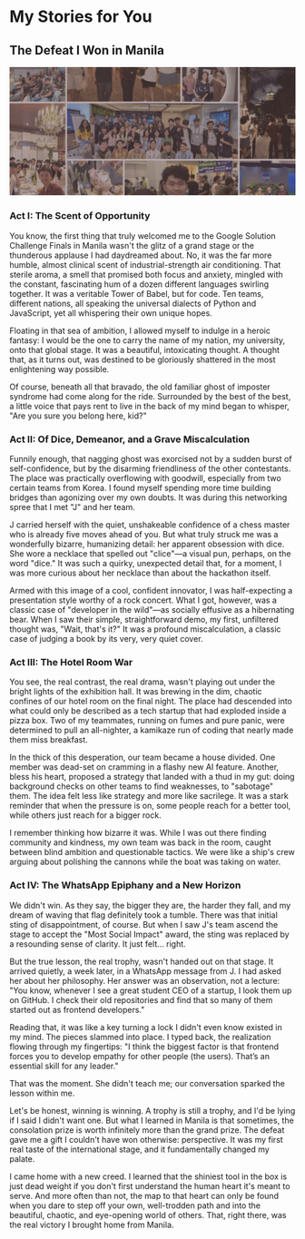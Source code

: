 # My Stories for You

## The Defeat I Won in Manila

![the defeat I won](https://raw.githubusercontent.com/RunningPie/II2100_All-About-Me/refs/heads/main/all-about-me/docs/img/IMG_20251023_110800.png)

### Act I: The Scent of Opportunity
You know, the first thing that truly welcomed me to the Google Solution Challenge Finals in Manila wasn't the glitz of a grand stage or the thunderous applause I had daydreamed about. No, it was the far more humble, almost clinical scent of industrial-strength air conditioning. That sterile aroma, a smell that promised both focus and anxiety, mingled with the constant, fascinating hum of a dozen different languages swirling together. It was a veritable Tower of Babel, but for code. Ten teams, different nations, all speaking the universal dialects of Python and JavaScript, yet all whispering their own unique hopes.

Floating in that sea of ambition, I allowed myself to indulge in a heroic fantasy: I would be the one to carry the name of my nation, my university, onto that global stage. It was a beautiful, intoxicating thought. A thought that, as it turns out, was destined to be gloriously shattered in the most enlightening way possible.

Of course, beneath all that bravado, the old familiar ghost of imposter syndrome had come along for the ride. Surrounded by the best of the best, a little voice that pays rent to live in the back of my mind began to whisper, "Are you sure you belong here, kid?"

### Act II: Of Dice, Demeanor, and a Grave Miscalculation
Funnily enough, that nagging ghost was exorcised not by a sudden burst of self-confidence, but by the disarming friendliness of the other contestants. The place was practically overflowing with goodwill, especially from two certain teams from Korea. I found myself spending more time building bridges than agonizing over my own doubts. It was during this networking spree that I met "J" and her team.

J carried herself with the quiet, unshakeable confidence of a chess master who is already five moves ahead of you. But what truly struck me was a wonderfully bizarre, humanizing detail: her apparent obsession with dice. She wore a necklace that spelled out "clice"—a visual pun, perhaps, on the word "dice." It was such a quirky, unexpected detail that, for a moment, I was more curious about her necklace than about the hackathon itself.

Armed with this image of a cool, confident innovator, I was half-expecting a presentation style worthy of a rock concert. What I got, however, was a classic case of "developer in the wild"—as socially effusive as a hibernating bear. When I saw their simple, straightforward demo, my first, unfiltered thought was, "Wait, that's it?" It was a profound miscalculation, a classic case of judging a book by its very, very quiet cover.

### Act III: The Hotel Room War
You see, the real contrast, the real drama, wasn't playing out under the bright lights of the exhibition hall. It was brewing in the dim, chaotic confines of our hotel room on the final night. The place had descended into what could only be described as a tech startup that had exploded inside a pizza box. Two of my teammates, running on fumes and pure panic, were determined to pull an all-nighter, a kamikaze run of coding that nearly made them miss breakfast.

In the thick of this desperation, our team became a house divided. One member was dead-set on cramming in a flashy new AI feature. Another, bless his heart, proposed a strategy that landed with a thud in my gut: doing background checks on other teams to find weaknesses, to "sabotage" them. The idea felt less like strategy and more like sacrilege. It was a stark reminder that when the pressure is on, some people reach for a better tool, while others just reach for a bigger rock.

I remember thinking how bizarre it was. While I was out there finding community and kindness, my own team was back in the room, caught between blind ambition and questionable tactics. We were like a ship's crew arguing about polishing the cannons while the boat was taking on water.

### Act IV: The WhatsApp Epiphany and a New Horizon
We didn't win. As they say, the bigger they are, the harder they fall, and my dream of waving that flag definitely took a tumble. There was that initial sting of disappointment, of course. But when I saw J's team ascend the stage to accept the "Most Social Impact" award, the sting was replaced by a resounding sense of clarity. It just felt… right.

But the true lesson, the real trophy, wasn't handed out on that stage. It arrived quietly, a week later, in a WhatsApp message from J. I had asked her about her philosophy. Her answer was an observation, not a lecture: "You know, whenever I see a great student CEO of a startup, I look them up on GitHub. I check their old repositories and find that so many of them started out as frontend developers."

Reading that, it was like a key turning a lock I didn't even know existed in my mind. The pieces slammed into place. I typed back, the realization flowing through my fingertips: "I think the biggest factor is that frontend forces you to develop empathy for other people (the users). That’s an essential skill for any leader."

That was the moment. She didn't teach me; our conversation sparked the lesson within me.

Let's be honest, winning is winning. A trophy is still a trophy, and I'd be lying if I said I didn't want one. But what I learned in Manila is that sometimes, the consolation prize is worth infinitely more than the grand prize. The defeat gave me a gift I couldn't have won otherwise: perspective. It was my first real taste of the international stage, and it fundamentally changed my palate.

I came home with a new creed. I learned that the shiniest tool in the box is just dead weight if you don't first understand the human heart it's meant to serve. And more often than not, the map to that heart can only be found when you dare to step off your own, well-trodden path and into the beautiful, chaotic, and eye-opening world of others. That, right there, was the real victory I brought home from Manila.